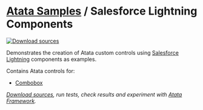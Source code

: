 # [Atata Samples](https://github.com/atata-framework/atata-samples) / Salesforce Lightning Components

[![Download sources](https://img.shields.io/badge/Download-sources-brightgreen.svg)](https://github.com/atata-framework/atata-samples/raw/main/_archives/SalesforceLightning.zip)

Demonstrates the creation of Atata custom controls using [Salesforce Lightning](https://developer.salesforce.com/docs/component-library/overview/components) components as examples.

Contains Atata controls for:

- [Combobox](https://developer.salesforce.com/docs/component-library/bundle/lightning-combobox/example)

*[Download sources](https://github.com/atata-framework/atata-samples/raw/main/_archives/SalesforceLightning.zip), run tests, check results and experiment with [Atata Framework](https://atata.io).*